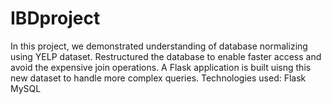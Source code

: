 # IBDproject

In this project, we demonstrated understanding of database normalizing using YELP dataset.
Restructured the database to enable faster access and avoid the expensive join operations.
A Flask application is built uisng this new dataset to handle more complex queries.
Technologies used:
Flask
MySQL
